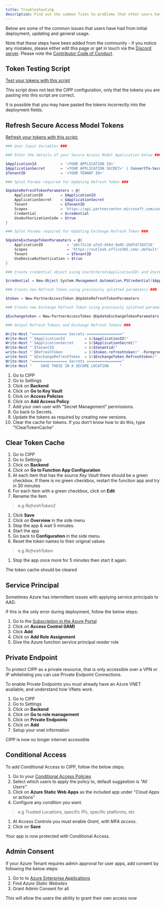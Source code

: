 ```yaml
---
title: Troubleshooting
description: Find out the common fixes to problems that other users have had before!
---
```


Below are some of the common issues that users have had from initial deployment, updating and general usage.

Note that these steps have been added from the community - if you notice any mistakes, please either edit this page or get in touch via the [Discord server](https://discord.gg/Cyberdrain).  Please note the [Contributor Code of Conduct](/docs/dev/#contributor-code-of-conduct).

## Token Testing Script

[Test your tokens with this script](https://www.gavsto.com/secure-application-model-for-the-layman-and-step-by-step/)

This script does not test the CIPP configuration, only that the tokens you are pasting into this script are correct.  

It is possible that you may have pasted the tokens incorrectly into the deployment fields.

## Refresh Secure Access Model Tokens

[Refresh your tokens with this script:](https://www.cyberdrain.com/automating-with-powershell-getting-new-secure-app-model-tokens/)

```powershell title="Update-SecureAccessModelTokens.ps1"
### User Input Variables ###

### Enter the details of your Secure Access Model Application below ###

$ApplicationId           = '<YOUR APPLICATION ID>'
$ApplicationSecret       = '<YOUR APPLICATION SECRET>' | ConvertTo-SecureString -AsPlainText -Force
$TenantID                = '<YOUR TENANT ID>'

### Splat Params required for Updating Refresh Token ###

$UpdateRefreshTokenParamaters = @{
    ApplicationID        = $ApplicationId
    ApplicationSecret    = $ApplicationSecret
    Tenant               = $TenantID
    Scopes               = 'https://api.partnercenter.microsoft.com/user_impersonation'
    Credential           = $credential
    UseAuthorizationCode = $true
}

### Splat Params required for Updating Exchange Refresh Token ###

$UpdateExchangeTokenParamaters = @{
    ApplicationID           = 'a0c73c16-a7e3-4564-9a95-2bdf47383716'
    Scopes                  = 'https://outlook.office365.com/.default'
    Tenant                  = $TenantID
    UseDeviceAuthentication = $true
}

### Create credential object using UserEntered(ApplicationID) and UserEntered(ApplicationSecret) ###

$credential = New-Object System.Management.Automation.PSCredential($ApplicationId, $ApplicationSecret)

### Create new Refresh Token using previously splatted paramaters ###

$token = New-PartnerAccessToken @UpdateRefreshTokenParamaters

### Create new Exchange Refresh Token using previously splatted paramaters ###

$Exchangetoken = New-PartnerAccessToken @UpdateExchangeTokenParamaters 

### Output Refresh Tokens and Exchange Refresh Tokens ###

Write-Host "================ Secrets ================"
Write-Host "`$ApplicationId         = $($applicationID)"
Write-Host "`$ApplicationSecret     = $($ApplicationSecret)"
Write-Host "`$TenantID              = $($tenantid)"
write-host "`$RefreshToken          = $($token.refreshtoken)" -ForegroundColor Blue
write-host "`$ExchangeRefreshToken  = $($ExchangeToken.Refreshtoken)" -ForegroundColor Green
Write-Host "================ Secrets ================"
Write-Host "    SAVE THESE IN A SECURE LOCATION     "
```

1. Go to CIPP
1. Go to Settings
1. Click on **Backend**
1. Click on **Go to Key Vault**
1. Click on **Access Policies**
1. Click on **Add Access Policy**
1. Add your own user with "Secret Management" permissions.
1. Go back to Secrets.
1. Update the tokens as required by creating new versions.
1. Clear the cache for tokens. If you don't know how to do this, type "!ClearTokenCache"

## Clear Token Cache

1. Go to CIPP
1. Go to Settings
1. Click on **Backend**
1. Click on **Go to Function App Configuration**
1. At each item that has the source *Key Vault* there should be a green checkbox. If there is no green checkbox, restart the function app and try in 30 minutes
1. For each item with a green checkbox, click on **Edit**
1. Rename the item

> e.g *RefreshToken2*

1. Click **Save**
1. Click on **Overview** in the side menu
1. Stop the app & wait 5 minutes.
1. Start the app
1. Go back to **Configuration** in the side menu.
1. Reset the token names to their original values

> e.g *RefreshToken*

1. Stop the app once more for 5 minutes then start it again.

The token cache should be cleared

## Service Principal

Sometimes Azure has intermittent issues with applying service principals to AAD.

If this is the only error during deployment, follow the below steps:

1. Go to the [Subscription in the Azure Portal](https://portal.azure.com/#blade/Microsoft_Azure_Billing/SubscriptionsBlade)
1. Click on **Access Control (IAM)**
1. Click **Add**
1. Click on **Add Role Assignment**
1. Give the Azure function service principal *reader* role

## Private Endpoint

To protect CIPP as a private resource, that is only accessible over a VPN or IP whitelisting you can use Private Endpoint Connections.

To enable Private Endpoints you must already have an Azure VNET available, and understand how VNets work.

1. Go to CIPP
1. Go to Settings
1. Click on **Backend**
1. Click on **Go to role management**
1. Click on **Private Endpoints**
1. Click on **Add**
1. Setup your vnet information

CIPP is now no longer internet accessible

## Conditional Access

To add Conditional Access to CIPP, follow the below steps:

1. Go to your [Conditional Access Policies](https://portal.azure.com/#blade/Microsoft_AAD_IAM/ConditionalAccessBlade/Policies)
1. Select which users to apply the policy to, default suggestion is *"All Users"*
1. Click on **Azure Static Web Apps** as the included app under "Cloud Apps or actions"
1. Configure any condition you want.

> e.g Trusted Locations, specific IPs, specific platforms, etc

1. At Access Controls you must enable *Grant, with MFA access*.
1. Click on **Save**

Your app is now protected with Conditional Access.

## Admin Consent

If your Azure Tenant requires admin approval for user apps, add consent by following the below steps:

1. Go to to [Azure Enterprise Applications](https://portal.azure.com/#blade/Microsoft_AAD_IAM/StartboardApplicationsMenuBlade/AllApps)
1. Find *Azure Static Websites*
1. Grant Admin Consent for all

This will allow the users the ability to grant their own access now
